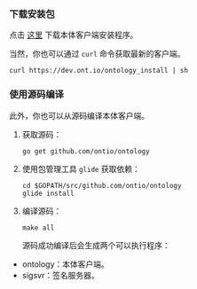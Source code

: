 
### 下载安装包

点击 [这里](https://github.com/ontio/ontology/releases) 下载本体客户端安装程序。

当然，你也可以通过 `curl` 命令获取最新的客户端。

```shell
curl https://dev.ont.io/ontology_install | sh
```

### 使用源码编译

此外，你也可以从源码编译本体客户端。

1. 获取源码：

   ```shell
   go get github.com/ontio/ontology
   ```
2. 使用包管理工具 `glide` 获取依赖：

   ```shell
   cd $GOPATH/src/github.com/ontio/ontology
   glide install
   ```

3. 编译源码：

   ```shell
   make all
   ```
   源码成功编译后会生成两个可以执行程序：

- ontology：本体客户端。
- sigsvr：签名服务器。